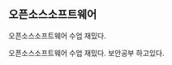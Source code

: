 ## 오픈소스소프트웨어

<!--
**peyz5/peyz5** is a ✨ _special_ ✨ repository because its `README.md` (this file) appears on your GitHub profile.

Here are some ideas to get you started:
 오픈소스소프트웨어 수업 재밌다.
- 🔭 I’m currently working on ...
- 🌱 I’m currently learning ...
- 👯 I’m looking to collaborate on ...
- 🤔 I’m looking for help with ...
- 💬 Ask me about ...
- 📫 How to reach me: ...
- 😄 Pronouns: ...
- ⚡ Fun fact: ...
--> 오픈소스소프트웨어 수업 재밌다.
 오픈소스소프트웨어 수업 재밌다. 
 보안공부 하고있다.
